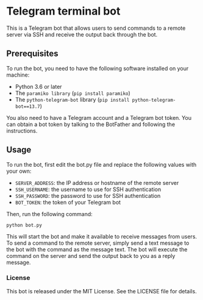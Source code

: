 # Telegram terminal bot
This is a Telegram bot that allows users to send commands to a remote server via SSH and receive the output back through the bot.

## Prerequisites
To run the bot, you need to have the following software installed on your machine:

- Python 3.6 or later
- The `paramiko library` (`pip install paramiko`)
- The `python-telegram-bot` library (`pip install python-telegram-bot==13.7`)

You also need to have a Telegram account and a Telegram bot token. You can obtain a bot token by talking to the BotFather and following the instructions.

## Usage
To run the bot, first edit the bot.py file and replace the following values with your own:

- `SERVER_ADDRESS`: the IP address or hostname of the remote server
- `SSH_USERNAME`: the username to use for SSH authentication
- `SSH_PASSWORD`: the password to use for SSH authentication
- `BOT_TOKEN`: the token of your Telegram bot

Then, run the following command:

``python bot.py``

This will start the bot and make it available to receive messages from users. To send a command to the remote server, simply send a text message to the bot with the command as the message text. The bot will execute the command on the server and send the output back to you as a reply message.

### License
This bot is released under the MIT License. See the LICENSE file for details.
